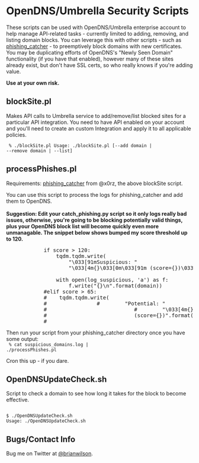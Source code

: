 # OpenDNS/Umbrella Security Scripts

These scripts can be used with OpenDNS/Umbrella enterprise account to help
manage API-related tasks - currently limited to adding, removing, and listing
domain blocks. You can leverage this with other scripts - such as
[phishing_catcher](https://github.com/x0rz/phishing_catcher) - to preemptively
block domains with new certificates. You may be duplicating efforts of
OpenDNS's "Newly Seen Domain" functionality (if you have that enabled), however
many of these sites already exist, but don't have SSL certs, so who really
knows if you're adding value. 

<b>Use at your own risk.</b>

blockSite.pl
------------
Makes API calls to Umbrella service to add/remove/list blocked sites for a
particular API integration. You need to have API enabled on your account and
you'll need to create an custom Integration and apply it to all applicable
policies.

<code> % ./blockSite.pl 
Usage: ./blockSite.pl [--add domain | --remove domain | --list]
</code>

processPhishes.pl
-----------------
Requirements: [phishing_catcher](https://github.com/x0rz/phishing_catcher) from
@x0rz, the above blockSite script.

You can use this script to process the logs for phishing_catcher and add them
to OpenDNS.
<br><br>
<b>Suggestion: Edit your catch_phishing.py script so it only logs really bad
issues, otherwise, you're going to be blocking potentially valid things, plus
your OpenDNS block list will become quickly even more unmanagable. The snippet
below shows bumped my score threshold up to 120.</b>

<pre>
            if score > 120:
                tqdm.tqdm.write(
                    "\033[91mSuspicious: "
                    "\033[4m{}\033[0m\033[91m (score={})\033[0m".format(domain,
                                                                        score))
                with open(log_suspicious, 'a') as f:
                    f.write("{}\n".format(domain))
            #elif score > 65:
            #    tqdm.tqdm.write(
            #                #        "Potential: "
            #                            #        "\033[4m{}\033[0m\033[0m
            #                            (score={})".format(domain, score))
            #
</pre>

Then run your script from your phishing_catcher directory once you have some
output:
<br>
<code> % cat suspicious_domains.log | ./processPhishes.pl
</code>

Cron this up - if you dare. 

OpenDNSUpdateCheck.sh
---------------------
Script to check a domain to see how long it takes for the block to become
effective.

<code>
$ ./OpenDNSUpdateCheck.sh
Usage: ./OpenDNSUpdateCheck.sh <domain to check>
</code>

Bugs/Contact Info
-----------------
Bug me on Twitter at [@brianwilson](http://twitter.com/brianwilson).
